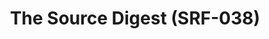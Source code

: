 ---
inv_num: 2016-061
add_credit:
url: 2016-061-the-source-digest-srf-038
title: The Source Digest (SRF-038)
year: '2016'
display_year: '2016'
medium: Paperback
dims:
pitch:
ps:
live_url:
youtube:
related_code:
subheading:
download: the-source-digest-2016-061-digital-master-ih.pdf
commission:
related:
layout: things-i-made
---